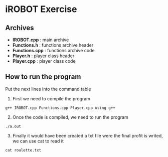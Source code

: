 # iROBOT Exercise

## Archives
- **IROBOT.cpp** : main archive
- **Functions.h** : functions archive header
- **Functions.cpp** : functions archive code
- **Player.h** : player class header
- **Player.cpp** : player class code

## How to run the program
Put the next lines into the command table
1) First we need to compile the program
```
g++ IROBOT.cpp Functions.cpp Player.cpp using g++
```
2) Once the code is compiled, we need to run the program
```
./a.out
```
3) Finally it would have been created a txt file were the final profit is writed, we can use cat to read it
```
cat roulette.txt
```
